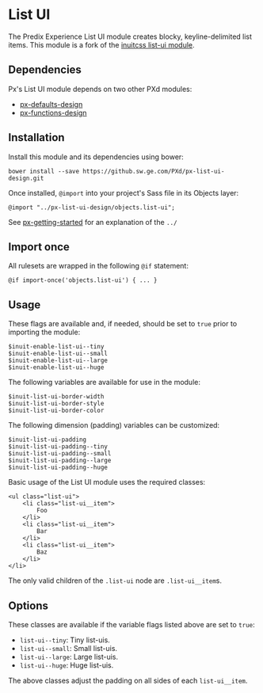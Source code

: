 # List UI

The Predix Experience List UI module creates blocky, keyline-delimited list items. This module is a fork of the [inuitcss list-ui module](https://github.com/inuitcss/objects.list-ui).

## Dependencies

Px's List UI module depends on two other PXd modules:

* [px-defaults-design](https://github.sw.ge.com/PXd/px-defaults-design)
* [px-functions-design](https://github.sw.ge.com/PXd/px-functions-design)

## Installation

Install this module and its dependencies using bower:

    bower install --save https://github.sw.ge.com/PXd/px-list-ui-design.git

Once installed, `@import` into your project's Sass file in its Objects layer:

    @import "../px-list-ui-design/objects.list-ui";

See [px-getting-started](https://github.sw.ge.com/PXd/px-getting-started#a-note-about-relative-import-paths) for an explanation of the `../`

## Import once

All rulesets are wrapped in the following `@if` statement:

    @if import-once('objects.list-ui') { ... }

## Usage

These flags are available and, if needed, should be set to `true` prior to importing the module:

    $inuit-enable-list-ui--tiny
    $inuit-enable-list-ui--small
    $inuit-enable-list-ui--large
    $inuit-enable-list-ui--huge

The following variables are available for use in the module:

    $inuit-list-ui-border-width
    $inuit-list-ui-border-style
    $inuit-list-ui-border-color

The following dimension (padding) variables can be customized:

    $inuit-list-ui-padding
    $inuit-list-ui-padding--tiny
    $inuit-list-ui-padding--small
    $inuit-list-ui-padding--large
    $inuit-list-ui-padding--huge

Basic usage of the List UI module uses the required classes:

    <ul class="list-ui">
        <li class="list-ui__item">
            Foo
        </li>
        <li class="list-ui__item">
            Bar
        </li>
        <li class="list-ui__item">
            Baz
        </li>
    </li>

The only valid children of the `.list-ui` node are `.list-ui__item`s.

## Options

These classes are available if the variable flags listed above are set to `true`:

* `list-ui--tiny`: Tiny list-uis.
* `list-ui--small`: Small list-uis.
* `list-ui--large`: Large list-uis.
* `list-ui--huge`: Huge list-uis.

The above classes adjust the padding on all sides of each `list-ui__item`.
